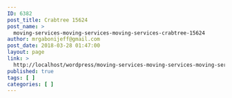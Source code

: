 ```yaml
---
ID: 6382
post_title: Crabtree 15624
post_name: >
  moving-services-moving-services-moving-services-crabtree-15624
author: mrgabonijeff@gmail.com
post_date: 2018-03-28 01:47:00
layout: page
link: >
  http://localhost/wordpress/moving-services-moving-services-moving-services-crabtree-15624/
published: true
tags: [ ]
categories: [ ]
---
```

